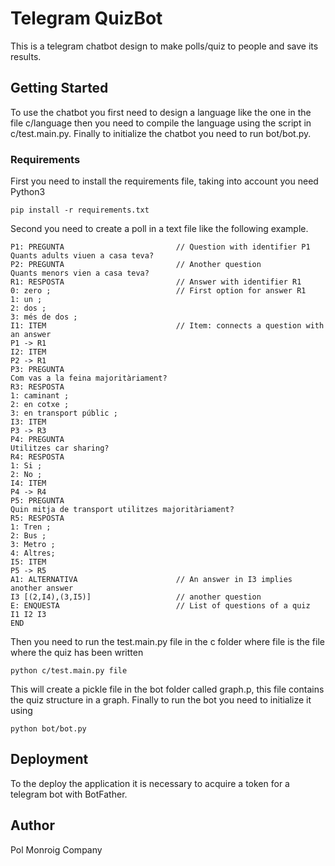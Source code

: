 # Telegram QuizBot #

This is a telegram chatbot design to make polls/quiz to people and save its results. 

## Getting Started ##
To use the chatbot you first need to design a language like the one in the file c/language 
then you need to compile the language using the script in c/test.main.py. Finally to initialize the chatbot
you need to run bot/bot.py. 

### Requirements ###
First you need to install the requirements file, taking into account you need Python3 

```
pip install -r requirements.txt  
```
Second you need to create a poll in a text file like the following example.
```
P1: PREGUNTA                         // Question with identifier P1
Quants adults viuen a casa teva?
P2: PREGUNTA                         // Another question 
Quants menors vien a casa teva?
R1: RESPOSTA                         // Answer with identifier R1
0: zero ;                            // First option for answer R1
1: un ;
2: dos ;
3: més de dos ;
I1: ITEM                             // Item: connects a question with an answer
P1 -> R1                            
I2: ITEM
P2 -> R1
P3: PREGUNTA
Com vas a la feina majoritàriament?
R3: RESPOSTA
1: caminant ;
2: en cotxe ;
3: en transport públic ;
I3: ITEM
P3 -> R3
P4: PREGUNTA
Utilitzes car sharing?
R4: RESPOSTA
1: Si ;
2: No ;
I4: ITEM
P4 -> R4
P5: PREGUNTA
Quin mitja de transport utilitzes majoritàriament?
R5: RESPOSTA
1: Tren ;
2: Bus ;
3: Metro ;
4: Altres;
I5: ITEM
P5 -> R5
A1: ALTERNATIVA                      // An answer in I3 implies another answer 
I3 [(2,I4),(3,I5)]                   // another question
E: ENQUESTA                          // List of questions of a quiz
I1 I2 I3
END
``` 

Then you need to run the test.main.py file in the c folder where file is the file where the 
quiz has been written 
```
python c/test.main.py file
```
This will create a pickle file in the bot folder called graph.p,
this file contains the quiz structure in a graph. 
Finally to run the bot you need to initialize it using 
```
python bot/bot.py  
```

## Deployment ##
To the deploy the application it is necessary to acquire a token for a telegram bot with BotFather.  

## Author ##
Pol Monroig Company 